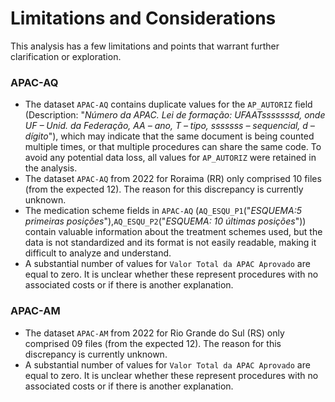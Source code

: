 Limitations and Considerations
==============================

This analysis has a few limitations and points that warrant further clarification or exploration.

### APAC-AQ

- The dataset `APAC-AQ` contains duplicate values for the `AP_AUTORIZ` field (Description: "*Número da APAC. Lei de formação: UFAATsssssssd, onde UF – Unid. da Federação, AA – ano, T – tipo, sssssss – sequencial, d – dígito*"), which may indicate that the same document is being counted multiple times, or that multiple procedures can share the same code. To avoid any potential data loss, all values for `AP_AUTORIZ` were retained in the analysis.
- The dataset `APAC-AQ` from 2022 for Roraima (RR) only comprised 10 files (from the expected 12). The reason for this discrepancy is currently unknown.
- The medication scheme fields in `APAC-AQ` (`AQ_ESQU_P1`("*ESQUEMA:5 primeiras posições*"),`AQ_ESQU_P2`("*ESQUEMA: 10 últimas posições*")) contain valuable information about the treatment schemes used, but the data is not standardized and its format is not easily readable, making it difficult to analyze and understand.
- A substantial number of values for `Valor Total da APAC Aprovado` are equal to zero. It is unclear whether these represent procedures with no associated costs or if there is another explanation.

### APAC-AM

- The dataset `APAC-AM` from 2022 for Rio Grande do Sul (RS) only comprised 09 files (from the expected 12). The reason for this discrepancy is currently unknown.
- A substantial number of values for `Valor Total da APAC Aprovado` are equal to zero. It is unclear whether these represent procedures with no associated costs or if there is another explanation.

